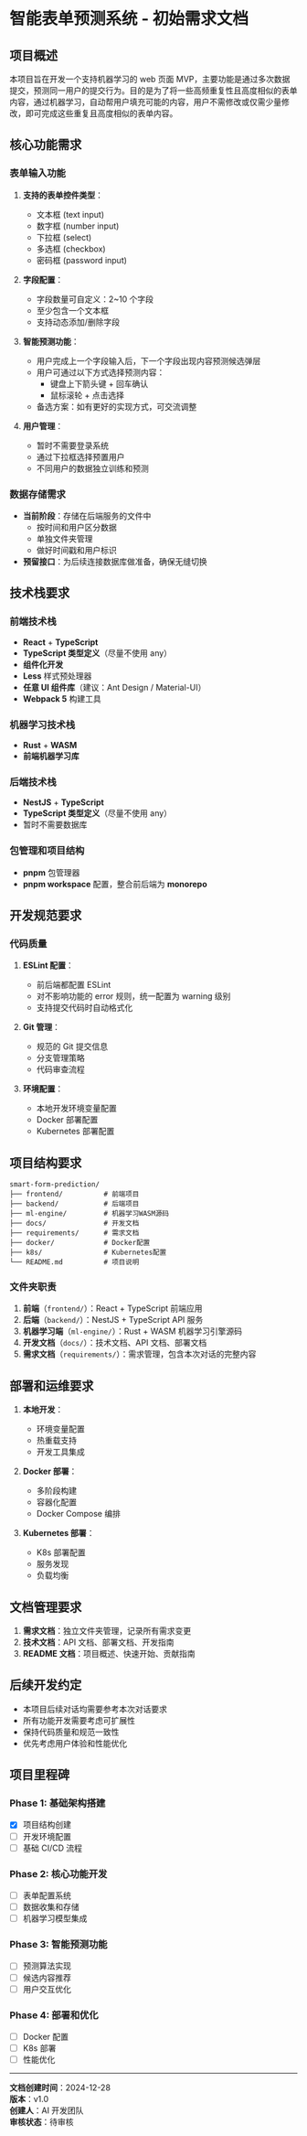 # 智能表单预测系统 - 初始需求文档

## 项目概述

本项目旨在开发一个支持机器学习的 web 页面 MVP，主要功能是通过多次数据提交，预测同一用户的提交行为。目的是为了将一些高频重复性且高度相似的表单内容，通过机器学习，自动帮用户填充可能的内容，用户不需修改或仅需少量修改，即可完成这些重复且高度相似的表单内容。

## 核心功能需求

### 表单输入功能

1. **支持的表单控件类型**：

   - 文本框 (text input)
   - 数字框 (number input)
   - 下拉框 (select)
   - 多选框 (checkbox)
   - 密码框 (password input)

2. **字段配置**：

   - 字段数量可自定义：2~10 个字段
   - 至少包含一个文本框
   - 支持动态添加/删除字段

3. **智能预测功能**：

   - 用户完成上一个字段输入后，下一个字段出现内容预测候选弹层
   - 用户可通过以下方式选择预测内容：
     - 键盘上下箭头键 + 回车确认
     - 鼠标滚轮 + 点击选择
   - 备选方案：如有更好的实现方式，可交流调整

4. **用户管理**：
   - 暂时不需要登录系统
   - 通过下拉框选择预置用户
   - 不同用户的数据独立训练和预测

### 数据存储需求

- **当前阶段**：存储在后端服务的文件中
  - 按时间和用户区分数据
  - 单独文件夹管理
  - 做好时间戳和用户标识
- **预留接口**：为后续连接数据库做准备，确保无缝切换

## 技术栈要求

### 前端技术栈

- **React** + **TypeScript**
- **TypeScript 类型定义**（尽量不使用 any）
- **组件化开发**
- **Less** 样式预处理器
- **任意 UI 组件库**（建议：Ant Design / Material-UI）
- **Webpack 5** 构建工具

### 机器学习技术栈

- **Rust** + **WASM**
- **前端机器学习库**

### 后端技术栈

- **NestJS** + **TypeScript**
- **TypeScript 类型定义**（尽量不使用 any）
- 暂时不需要数据库

### 包管理和项目结构

- **pnpm** 包管理器
- **pnpm workspace** 配置，整合前后端为 **monorepo**

## 开发规范要求

### 代码质量

1. **ESLint 配置**：

   - 前后端都配置 ESLint
   - 对不影响功能的 error 规则，统一配置为 warning 级别
   - 支持提交代码时自动格式化

2. **Git 管理**：

   - 规范的 Git 提交信息
   - 分支管理策略
   - 代码审查流程

3. **环境配置**：
   - 本地开发环境变量配置
   - Docker 部署配置
   - Kubernetes 部署配置

## 项目结构要求

```
smart-form-prediction/
├── frontend/          # 前端项目
├── backend/           # 后端项目
├── ml-engine/         # 机器学习WASM源码
├── docs/              # 开发文档
├── requirements/      # 需求文档
├── docker/            # Docker配置
├── k8s/               # Kubernetes配置
└── README.md          # 项目说明
```

### 文件夹职责

1. **前端**（`frontend/`）：React + TypeScript 前端应用
2. **后端**（`backend/`）：NestJS + TypeScript API 服务
3. **机器学习端**（`ml-engine/`）：Rust + WASM 机器学习引擎源码
4. **开发文档**（`docs/`）：技术文档、API 文档、部署文档
5. **需求文档**（`requirements/`）：需求管理，包含本次对话的完整内容

## 部署和运维要求

1. **本地开发**：

   - 环境变量配置
   - 热重载支持
   - 开发工具集成

2. **Docker 部署**：

   - 多阶段构建
   - 容器化配置
   - Docker Compose 编排

3. **Kubernetes 部署**：
   - K8s 部署配置
   - 服务发现
   - 负载均衡

## 文档管理要求

1. **需求文档**：独立文件夹管理，记录所有需求变更
2. **技术文档**：API 文档、部署文档、开发指南
3. **README 文档**：项目概述、快速开始、贡献指南

## 后续开发约定

- 本项目后续对话均需要参考本次对话要求
- 所有功能开发需要考虑可扩展性
- 保持代码质量和规范一致性
- 优先考虑用户体验和性能优化

## 项目里程碑

### Phase 1: 基础架构搭建

- [x] 项目结构创建
- [ ] 开发环境配置
- [ ] 基础 CI/CD 流程

### Phase 2: 核心功能开发

- [ ] 表单配置系统
- [ ] 数据收集和存储
- [ ] 机器学习模型集成

### Phase 3: 智能预测功能

- [ ] 预测算法实现
- [ ] 候选内容推荐
- [ ] 用户交互优化

### Phase 4: 部署和优化

- [ ] Docker 配置
- [ ] K8s 部署
- [ ] 性能优化

---

**文档创建时间**：2024-12-28  
**版本**：v1.0  
**创建人**：AI 开发团队  
**审核状态**：待审核
